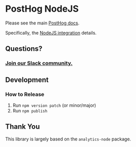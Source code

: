 # PostHog NodeJS

Please see the main [PostHog docs](https://posthog.com/docs).

Specifically, the [NodeJS integration](https://posthog.com/docs/integrations/node-integration) details.

## Questions?

### [Join our Slack community.](https://join.slack.com/t/posthogusers/shared_invite/enQtOTY0MzU5NjAwMDY3LTc2MWQ0OTZlNjhkODk3ZDI3NDVjMDE1YjgxY2I4ZjI4MzJhZmVmNjJkN2NmMGJmMzc2N2U3Yjc3ZjI5NGFlZDQ)

## Development

### How to Release
1. Run `npm version patch` (or minor/major)
3. Run `npm publish`

## Thank You

This library is largely based on the `analytics-node` package.
